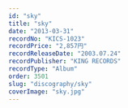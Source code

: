 ```yaml
---
id: "sky"
title: "sky"
date: "2013-03-31"
recordNo: "KICS-1023"
recordPrice: "2,857円"
recordReleaseDate: "2003.07.24"
recordPublisher: "KING RECORDS"
recordType: "Album"
order: 3501
slug: "discography/sky"
coverImage: "sky.jpg"
---
```



